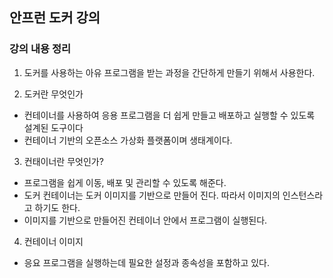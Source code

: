 ## 안프런 도커 강의

### 강의 내용 정리

1. 도커를 사용하는 아유
   프로그램을 받는 과정을 간단하게 만들기 위해서 사용한다.

2. 도커란 무엇인가

- 컨테이너를 사용하여 응용 프로그램을 더 쉽게 만들고 배포하고 실행할 수 있도록 설계된 도구이다
- 컨테이너 기반의 오픈소스 가상화 플랫폼이며 생태계이다.

3. 컨태이너란 무엇인가?

- 프로그램을 쉽게 이동, 배포 및 관리할 수 있도록 해준다.
- 도커 컨테이너는 도커 이미지를 기반으로 만들어 진다. 따라서 이미지의 인스턴스라고 하기도 한다.
- 이미지를 기반으로 만들어진 컨테이너 안에서 프로그램이 실행된다.

4. 컨테이너 이미지

- 응요 프로그램을 실행하는데 필요한 설정과 종속성을 포함하고 있다.
